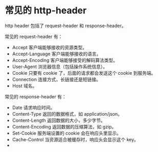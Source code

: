 # 常见的 http-header

http header 包括了 request-header 和 response-header。

常见的 request-header 有：

- Accept 客户端能够接收的资源类型。
- Accept-Language 客户端能够接收的语言。
- Accept-Encoding 客户端能够接受的解码算法类型。
- User-Agent 浏览器信息（包括操作系统信息）。
- Cookie 只要有 cookie 了，后面的请求都会发送这个 cookie 到服务端。
- Connection 连接方式，长链接还是短链接。
- Host 域名。

常见的 response-header 有：

- Date 请求响应时间。
- Content-Type 返回的数据格式，如 application/json。
- Content-Length 返回数据的大小，多少字节。
- Content-Encoding 返回数据的压缩算法，如 gzip。
- Set-Cookie 服务端设置的 cookie 会在响应头里显示。
- Cache-Control 当资源适合被缓存时，响应头会显示这个 key。
- 